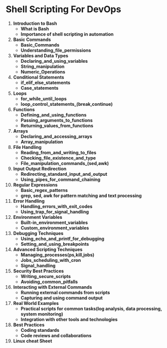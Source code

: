 # Shell Scripting For DevOps

1. **Introduction to Bash**
    - **What is Bash**
    - **Importance of shell scripting in automation**
2. **Basic Commands**
    - **Basic_Commands**
    - **Understanding_file_permissions**
3. **Variables and Data Types**
    - **Declaring_and_using_variables**
    - **String_manipulation**
    - **Numeric_Operations**
4. **Conditional Statements**
    - **if_elif_else_statements**
    - **Case_statements**
5. **Loops**
    - **for_while_until_loops**
    - **loop_control_statements_(break,continue)**
6. **Functions**
    - **Defining_and_using_functions**
    - **Passing_arguments_to_functions**
    - **Returning_values_from_functions**
7. **Arrays**
    - **Declaring_and_accessing_arrays** 
    - **Array_manipulation**
8. **File Handling**
    - **Reading_from_and_writing_to_files**
    - **Checking_file_existence_and_type**
    - **File_manipulation_commands_(sed,awk)**
9. **Input Output Redirection**
    - **Redirecting_standard_input_and_output**
    - **Using_pipes_for_command_chaining**
10. **Regular Expressions**
     - **Basic_regex_patterns**
     - **grep, sed, awk for pattern matching and text processing**
11. **Error Handling**
     - **Handling_errors_with_exit_codes**
     - **Using_trap_for_signal_handling**
12. **Environment Variables**
     - **Built-in_environment_variables**
     - **Custom_environment_variables**
13. **Debugging Techniques**
     - **Using_echo_and_printf_for_debugging**
     - **Setting_and_using_breakpoints**
14. **Advanced Scripting Techniques**
     - **Managing_processes(ps,kill,jobs)**
     - **Jobs_scheduling_with_cron**
     - **Signal_handling**
15. **Security Best Practices**
     - **Writing_secure_scripts**
     - **Avoiding_common_pitfalls**
16. **Interacting with External Commands**
     - **Running external commands from scripts**
     - **Capturing and using command output**
17. **Real World Examples**
     - **Practical scripts for common tasks(log analysis, data processing, system monitoring)**
     - **Integration with other tools and technologies**
18. **Best Practices**
     - **Coding standards**
     - **Code reviews and collaborations**
19. **Linux cheat Sheet**

     
     
    
    
    
    
    
    
    
    
    
    
    
    
    
    
    
    
    
    
    
    
    
    
    
    
    
    
    
    
    
